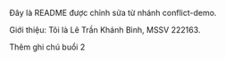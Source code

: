 Đây là README được chỉnh sửa từ nhánh conflict-demo.



Giới thiệu: Tôi là Lê Trần Khánh Bình, MSSV 222163.

Thêm ghi chú buổi 2
